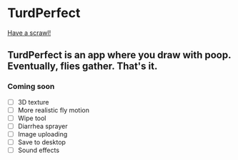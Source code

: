 # TurdPerfect

[Have a scrawl!][github]

[github]: https://affordances.github.io/TurdPerfect/

## TurdPerfect is an app where you draw with poop. Eventually, flies gather. That's it.

### Coming soon
- [ ] 3D texture
- [ ] More realistic fly motion
- [ ] Wipe tool
- [ ] Diarrhea sprayer
- [ ] Image uploading
- [ ] Save to desktop
- [ ] Sound effects
